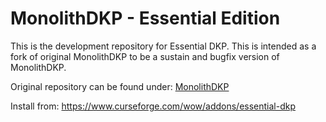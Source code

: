 # MonolithDKP - Essential Edition

This is the development repository for Essential DKP. This is intended as a fork of original MonolithDKP to be a sustain and bugfix version of MonolithDKP.

Original repository can be found under:
[MonolithDKP](https://github.com/Roeshambo/MonolithDKP)

Install from: https://www.curseforge.com/wow/addons/essential-dkp